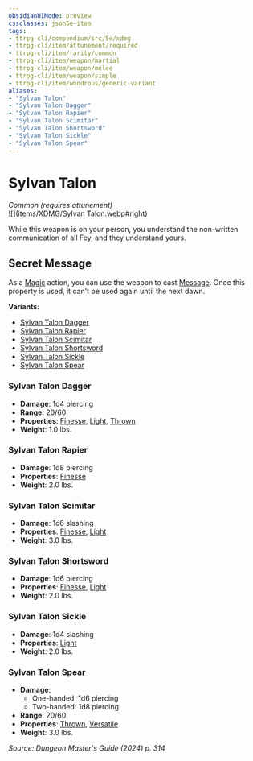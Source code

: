 ```yaml
---
obsidianUIMode: preview
cssclasses: json5e-item
tags:
- ttrpg-cli/compendium/src/5e/xdmg
- ttrpg-cli/item/attunement/required
- ttrpg-cli/item/rarity/common
- ttrpg-cli/item/weapon/martial
- ttrpg-cli/item/weapon/melee
- ttrpg-cli/item/weapon/simple
- ttrpg-cli/item/wondrous/generic-variant
aliases: 
- "Sylvan Talon"
- "Sylvan Talon Dagger"
- "Sylvan Talon Rapier"
- "Sylvan Talon Scimitar"
- "Sylvan Talon Shortsword"
- "Sylvan Talon Sickle"
- "Sylvan Talon Spear"
---
```

# Sylvan Talon
*Common (requires attunement)*  
![](items/XDMG/Sylvan Talon.webp#right)


While this weapon is on your person, you understand the non-written communication of all Fey, and they understand yours.

## Secret Message

As a [Magic](/3-Mechanics/CLI/actions.md#Magic) action, you can use the weapon to cast [Message](/3-Mechanics/CLI/spells/message-xphb.md). Once this property is used, it can't be used again until the next dawn.

**Variants**:
- [Sylvan Talon Dagger](#Sylvan%20Talon%20Dagger)
- [Sylvan Talon Rapier](#Sylvan%20Talon%20Rapier)
- [Sylvan Talon Scimitar](#Sylvan%20Talon%20Scimitar)
- [Sylvan Talon Shortsword](#Sylvan%20Talon%20Shortsword)
- [Sylvan Talon Sickle](#Sylvan%20Talon%20Sickle)
- [Sylvan Talon Spear](#Sylvan%20Talon%20Spear)

### Sylvan Talon Dagger

- **Damage**: 1d4 piercing
- **Range**: 20/60
- **Properties**: [Finesse](/3-Mechanics/CLI/item-properties.md#Finesse), [Light](/3-Mechanics/CLI/item-properties.md#Light), [Thrown](/3-Mechanics/CLI/item-properties.md#Thrown)
- **Weight**: 1.0 lbs.

### Sylvan Talon Rapier

- **Damage**: 1d8 piercing
- **Properties**: [Finesse](/3-Mechanics/CLI/item-properties.md#Finesse)
- **Weight**: 2.0 lbs.

### Sylvan Talon Scimitar

- **Damage**: 1d6 slashing
- **Properties**: [Finesse](/3-Mechanics/CLI/item-properties.md#Finesse), [Light](/3-Mechanics/CLI/item-properties.md#Light)
- **Weight**: 3.0 lbs.

### Sylvan Talon Shortsword

- **Damage**: 1d6 piercing
- **Properties**: [Finesse](/3-Mechanics/CLI/item-properties.md#Finesse), [Light](/3-Mechanics/CLI/item-properties.md#Light)
- **Weight**: 2.0 lbs.

### Sylvan Talon Sickle

- **Damage**: 1d4 slashing
- **Properties**: [Light](/3-Mechanics/CLI/item-properties.md#Light)
- **Weight**: 2.0 lbs.

### Sylvan Talon Spear

- **Damage**:
  - One-handed: 1d6 piercing
  - Two-handed: 1d8 piercing
- **Range**: 20/60
- **Properties**: [Thrown](/3-Mechanics/CLI/item-properties.md#Thrown), [Versatile](/3-Mechanics/CLI/item-properties.md#Versatile)
- **Weight**: 3.0 lbs.


*Source: Dungeon Master's Guide (2024) p. 314*